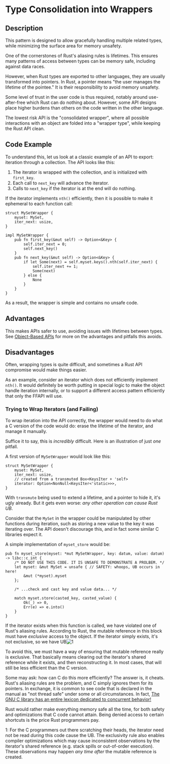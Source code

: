 # Type Consolidation into Wrappers

## Description

This pattern is designed to allow gracefully handling multiple related types, while minimizing the surface area for memory unsafety.

One of the cornerstones of Rust's aliasing rules is lifetimes. This ensures many patterns of access between types can be memory safe, including against data races.

However, when Rust types are exported to other languages, they are usually transformed into pointers. In Rust, a pointer means "the user manages the lifetime of the pointee." It is their responsibility to avoid memory unsafety.

Some level of trust in the user code is thus required, notably around use-after-free which Rust can do nothing about. However, some API designs place higher burdens than others on the code written in the other language.

The lowest risk API is the "consolidated wrapper", where all possible interactions with an object are folded into a "wrapper type", while keeping the Rust API clean.

## Code Example

To understand this, let us look at a classic example of an API to export: iteration through a collection. The API looks like this:

1. The iterator is wrapped with the collection, and is initialized with `first_key`.
2. Each call to `next_key` will advance the iterator.
3. Calls to `next_key` if the iterator is at the end will do nothing.

If the iterator implements `nth()` efficiently, then it is possible to make it ephemeral to each function call:

```rust,ignore
struct MySetWrapper {
    myset: MySet,
    iter_next: usize,
}

impl MySetWrapper {
    pub fn first_key(&mut self) -> Option<&Key> {
        self.iter_next = 0;
        self.next_key()
    }
    pub fn next_key(&mut self) -> Option<&Key> {
        if let Some(next) = self.myset.keys().nth(self.iter_next) {
            self.iter_next += 1;
            Some(next)
        } else {
            None
        }
    }
}
```

As a result, the wrapper is simple and contains no unsafe code.

## Advantages

This makes APIs safer to use, avoiding issues with lifetimes between types. See [Object-Based APIs](./ffi-exports.md) for more on the advantages and pitfalls this avoids.

## Disadvantages

Often, wrapping types is quite difficult, and sometimes a Rust API compromise would make things easier.

As an example, consider an iterator which does not efficiently implement `nth()`. It would definitely be worth putting in special logic to make the object handle iteration internally, or to support a different access pattern efficiently that only the FFAPI will use.

### Trying to Wrap Iterators (and Failing)

To wrap iteration into the API correctly, the wrapper would need to do what a C version of the code would do: erase the lifetime of the iterator, and manage it manually.

Suffice it to say, this is *incredibly* difficult. Here is an illustration of just *one* pitfall.

A first version of `MySetWrapper` would look like this:

```rust,ignore
struct MySetWrapper {
    myset: MySet,
    iter_next: usize,
    // created from a transmuted Box<KeysIter + 'self>
    iterator: Option<NonNull<KeysIter<'static>>>,
}
```

With `transmute` being used to extend a lifetime, and a pointer to hide it, it's ugly already. But it gets even worse: *any other operation can cause Rust UB*.

Consider that the `MySet` in the wrapper could be manipulated by other functions during iteration, such as storing a new value to the key it was iterating over. The API doesn't discourage this, and in fact some similar C libraries expect it.

A simple implementation of `myset_store` would be:

```rust,ignore
pub fn myset_store(myset: *mut MySetWrapper, key: datum, value: datum) -> libc::c_int {
    /* DO NOT USE THIS CODE. IT IS UNSAFE TO DEMONSTRATE A PROLBEM. */
    let myset: &mut MySet = unsafe { // SAFETY: whoops, UB occurs in here!
        &mut (*myset).myset
    };

    /* ...check and cast key and value data... */

    match myset.store(casted_key, casted_value) {
        Ok(_) => 0,
        Err(e) => e.into()
    }
}
```

If the iterator exists when this function is called, we have violated one of Rust's aliasing rules. According to Rust, the mutable reference in this block must have *exclusive* access to the object. If the iterator simply exists, it's not exclusive, so we have UB![1](#UB-footnote)

To avoid this, we must have a way of ensuring that mutable reference really is exclusive. That basically means clearing out the iterator's shared reference while it exists, and then reconstructing it. In most cases, that will still be less efficient than the C version.

Some may ask: how can C do this more efficiently? The answer is, it cheats. Rust's aliasing rules are the problem, and C simply ignores them for its pointers. In exchange, it is common to see code that is declared in the manual as "not thread safe" under some or all circumstances. In fact, [The GNU C library has an entire lexicon dedicated to concurrent behavior!](https://manpages.debian.org/buster/manpages/attributes.7.en.html)

Rust would rather make everything memory safe all the time, for both safety and optimizations that C code cannot attain. Being denied access to certain shortcuts is the price Rust programmers pay.

<a name="UB-note">1</a>: For the C programmers out there scratching their heads, the iterator need not be read *during* this code cause the UB. The exclusivity rule also enables compiler optimizations which may cause inconsistent observations by the iterator's shared reference (e.g. stack spills or out-of-order execution). These observations may happen *any time after* the mutable reference is created.
